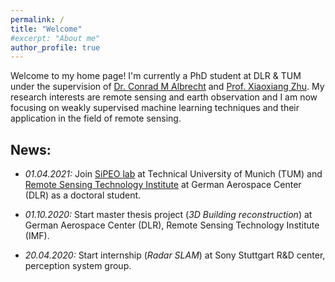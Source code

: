 ```yaml
---
permalink: /
title: "Welcome"
#excerpt: "About me"
author_profile: true
---
```


Welcome to my home page! I'm currently a PhD student at DLR & TUM under the supervision of [Dr. Conrad M Albrecht](https://www.lrg.tum.de/sipeo/team/dr-rer-nat-conrad-albrecht/) and [Prof. Xiaoxiang Zhu](https://www.lrg.tum.de/sipeo/team/zhu/). My research interests are remote sensing and earth observation and I am now focusing on weakly supervised machine learning techniques and their application in the field of remote sensing.

## News:  
* *01.04.2021:* Join [SiPEO lab](https://www.lrg.tum.de/sipeo/home/) at Technical University of Munich (TUM) and [Remote Sensing Technology Institute](https://www.dlr.de/eoc/en/desktopdefault.aspx/tabid-5279/8913_read-16239/) at German Aerospace Center (DLR) as a doctoral student. 

* *01.10.2020:* Start master thesis project (*3D Building reconstruction*) at German Aerospace Center (DLR), Remote Sensing Technology Institute (IMF).

* *20.04.2020:* Start internship (*Radar SLAM*) at Sony Stuttgart R&D center, perception system group.
